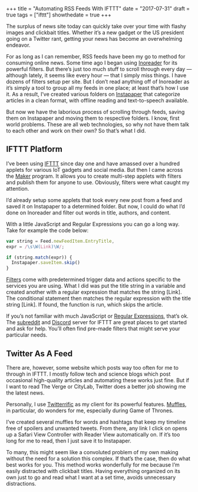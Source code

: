 +++
title = "Automating RSS Feeds With IFTTT"
date = "2017-07-31"
draft = true
tags = ["ifttt"]
showthedate = true
+++

The surplus of news site today can quickly take over your time with flashy images and clickbait titles. Whether it’s a new gadget or the US president going on a Twitter rant, getting your news has become an overwhelming endeavor.

For as long as I can remember, RSS feeds have been my go to method for consuming online news. Some time ago I began using [Inoreader](http://www.inoreader.com) for its powerful filters. But there’s just too much stuff to scroll through every day — although lately, it seems like every hour —  that I simply miss things. I have dozens of filters setup per site. But I don’t read anything off of Inoreader as it’s simply a tool to group all my feeds in one place; at least that’s how I use it. As a result, I’ve created various folders on [Instapaper](https://www.instapaper.com/) that categorize articles in a clean format, with offline reading and text-to-speech available.

But now we have the laborious process of scrolling through feeds, saving them on Instapaper and moving them to respective folders. I know, first world problems. These are all web technologies, so why not have them talk to each other and work on their own? So that’s what I did.

## IFTTT Platform
I’ve been using [IFTTT](https://ifttt.com/) since day one and have amassed over a hundred applets for various IoT gadgets and social media. But then I came across the [Maker](https://platform.ifttt.com/) program. It allows you to create multi-step applets with filters and publish them for anyone to use. Obviously, filters were what caught my attention.

I’d already setup some applets that took every new post from a feed and saved it on Instapaper to a determined folder. But now, I could do what I’d done on Inoreader and filter out words in title, authors, and content.

With a little JavaScript and Regular Expressions you can go a long way. Take for example the code below:

``` js
var string = Feed.newFeedItem.EntryTitle,
expr = /\s\W(Link)\W/;

if (string.match(expr)) {
  Instapaper.saveItem.skip()
}
```

[Filters](https://platform.ifttt.com/docs/applets#using-filter-code) come with predetermined trigger data and actions specific to the services you are using. What I did was put the title string in a variable and created another with a regular expression that matches the string [Link]. The conditional statement then matches the regular expression with the title string [Link]. If found, the function is run, which skips the article.

If you’s not familiar with much JavaScript or [Regular Expressions](https://regexone.com), that’s ok. The [subreddit](https://www.reddit.com/r/ifttt/) and [Discord](https://discordapp.com/invite/IFTTT) server for IFTTT are great places to get started and ask for help. You’ll often find pre-made filters that might serve your particular needs.

## Twitter As A Feed
There are, however, some website which posts way too often for me to through in IFTTT. I mostly follow tech and science blogs which post occasional high-quality articles and automating these works just fine. But if I want to read The Verge or CityLab, Twitter does a better job showing me the latest news.

Personally, I use [Twitterrific](https://itunes.apple.com/us/app/twitterrific-5-for-twitter/id580311103?mt=8) as my client for its powerful features. [Muffles](http://twitterrific.com/ios/), in particular, do wonders for me, especially during Game of Thrones.

I’ve created several muffles for words and hashtags that keep my timeline free of spoilers and unwanted tweets. From there, any link I click on opens up a Safari View Controller with Reader View automatically on. If it’s too long for me to read, then I just save it to Instapaper.

To many, this might seem like a convoluted problem of my own making without the need for a solution this complex. If that’s the case, then do what best works for you. This method works wonderfully for me because I’m easily distracted with clickbait titles. Having everything organized on its own just to go and read what I want at a set time, avoids unnecessary distractions.
